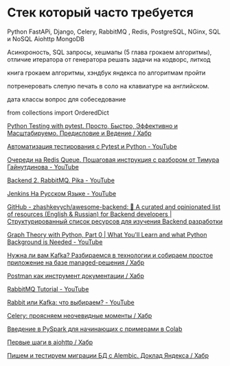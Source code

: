 Стек который часто требуется
========================

Python FastAPi, Django, Celery, RabbitMQ , Redis, PostgreSQL, NGinx, SQL и NoSQL 
Aiohttp  MongoDB
 
Асинхроность, SQL запросы, хешмапы (5 глава грокаем алгоритмы), отличие итератора от генератора
решать задачи на кодворс, литкод

книга грокаем алгоритмы, хэндбук яндекса по алгоритмам пройти

потренеровать слепую печать в соло на клавиатуре на английском.

дата классы вопрос для собеседование

from collections import OrderedDict


[Python Testing with pytest. Просто, Быстро, Эффективно и Масштабируемо. Предисловие и Ведение / Хабр](https://habr.com/ru/articles/426699/)

[Автоматизация тестирования с Pytest и Python - YouTube](https://www.youtube.com/playlist?list=PLB2iiSfKWtvykq9s0plSVI_Du60i0iphU)

[Очереди на Redis Queue. Пошаговая инструкция с разбором от Тимура Гайнутдинова - YouTube](https://youtu.be/o-vVjd8HD80)

[Backend 2. RabbitMQ. Pika - YouTube](https://www.youtube.com/watch?v=4cWg5FVZV6Y&list=PL4_hYwCyhAvaUqjQB_ks3aau3LUYlLXHx&index=3)

[Jenkins На Русском Языке - YouTube](https://www.youtube.com/playlist?list=PLg5SS_4L6LYvQbMrSuOjTL1HOiDhUE_5a)

[GitHub - zhashkevych/awesome-backend: 🚀 A curated and opinionated list of resources (English & Russian) for Backend developers | Структурированный список ресурсов для изучения Backend разработки](https://github.com/zhashkevych/awesome-backend)

[Graph Theory with Python, Part 0 | What You'll Learn and what Python Background is Needed - YouTube](https://www.youtube.com/watch?v=yXTDslxVfdM&list=PLLIPpKeh9v3ZFEHvNd5xqUrCkqLgXnekL)

[Нужна ли вам Kafka? Разбираемся в технологии и собираем простое приложение на базе managed-решения / Хабр](https://habr.com/ru/companies/selectel/articles/757440/)

[Postman как инструмент документации / Хабр](https://habr.com/ru/companies/simbirsoft/articles/755382/)

[RabbitMQ Tutorial - YouTube](https://www.youtube.com/playlist?list=PLCpsrvs6hImZShRjUbqewZWgjJgU6SIvU)

[Rabbit или Kafka: что выбираем? - YouTube](https://www.youtube.com/watch?v=Dqf75rBKUVE&list=PL8D2P0ruohOD8fE1oflWt5pbmdsmOxSiK&index=2)

[Celery: проясняем неочевидные моменты / Хабр](https://habr.com/ru/articles/686820/)

[Введение в PySpark для начинающих с примерами в Colab](https://pythonru.com/biblioteki/pyspark-dlja-nachinajushhih#:~:text=PySpark%20%E2%80%94%20%D1%8D%D1%82%D0%BE%20API%20Apache%20Spark,%2C%20Java%2C%20Python%20%D0%B8%20R.)

[Первые шаги в aiohttp / Хабр](https://habr.com/ru/companies/kts/articles/560058/)

[Пишем и тестируем миграции БД с Alembic. Доклад Яндекса / Хабр](https://habr.com/ru/companies/yandex/articles/511892/)
